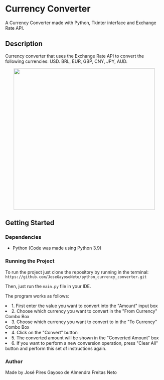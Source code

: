 # Currency Converter
A Currency Converter made with Python, Tkinter interface and Exchange Rate API.

## Description


Currency converter that uses the Exchange Rate API to convert the following currencies: USD. BRL, EUR, GBP, CNY, JPY, AUD.
<p align="center">
  <img src="https://github.com/JoseGayosoNeto/python_currency_converter/assets/93017687/3b7016d4-8bc0-40d9-9b84-2e16dc461154" width="450" height="450">
</p>

## Getting Started

### Dependencies

* Python (Code was made using Python 3.9)

### Running the Project

<p> To run the project just clone the repository by running in the terminal:
  <code>https://github.com/JoseGayosoNeto/python_currency_converter.git</code>
</p>
<p>Then, just run the <code>main.py</code> file in your IDE.</p>

<p> The program works as follows:</p>
<p>
  <li>1. First enter the value you want to convert into the "Amount" input box</li>
  <li>2. Choose which currency you want to convert in  the "From Currency" Combo Box</li>
  <li>3. Choose which currency you want to convert to in the "To Currency" Combo Box</li>
  <li>4. Click on the "Convert" button</li>
  <li>5. The converted amount will be shown in the "Converted Amount" box</li>
  <li>6. If you want to perform a new conversion operation, press "Clear All" button and perform this set of instructions again.</li>
</p>

### Author

<p>Made by José Pires Gayoso de Almendra Freitas Neto</p>
